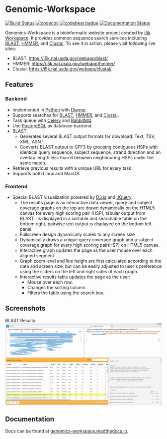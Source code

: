 # Genomic-Workspace

[![Build Status](https://travis-ci.org/NAL-i5K/genomics-workspace.svg?branch=master)](https://travis-ci.org/NAL-i5K/genomics-workspace/?branch=master)
[![codecov](https://codecov.io/gh/NAL-i5K/genomics-workspace/branch/master/graph/badge.svg)](https://codecov.io/gh/NAL-i5K/genomics-workspace)
[![codebeat badge](https://codebeat.co/badges/2a92682c-1434-4ab2-ba27-f2d750819356)](https://codebeat.co/projects/github-com-nal-i5k-genomics-workspace-master)
[![Documentation Status](http://readthedocs.org/projects/genomics-workspace/badge/?version=latest)](http://genomics-workspace.readthedocs.io/en/latest/)

Genomics-Workspace is a bioinformatic website project created by [i5k Workspace](https://i5k.nal.usda.gov/). It provides common sequence search services including [BLAST](http://blast.ncbi.nlm.nih.gov/Blast.cgi?PAGE_TYPE=BlastDocs&DOC_TYPE=Download), [HMMER](http://hmmer.org/), and [Clustal](http://www.clustal.org/). To see it in action, please visit following live sites:

* BLAST: https://i5k.nal.usda.gov/webapp/blast/
* HMMER: https://i5k.nal.usda.gov/webapp/hmmer/
* Clustal: https://i5k.nal.usda.gov/webapp/clustal/

## Features

### Backend

* Implemented in [Python](https://www.python.org/) with [Django](https://www.djangoproject.com/).
* Supports searches for [BLAST](http://blast.ncbi.nlm.nih.gov/Blast.cgi?PAGE_TYPE=BlastDocs&DOC_TYPE=Download), [HMMER](http://hmmer.org/), and [Clustal](http://www.clustal.org/).
* Task queue with [Celery](https://github.com/celery/celery) and [RabbitMQ](http://www.rabbitmq.com/).
* Use [PostgreSQL](https://www.postgresql.org/) as database backend.
* BLAST:
  * Generates several BLAST output formats for download: Text, TSV, XML, ASN.1.
  * Converts BLAST output to GFF3 by grouping contiguous HSPs with identical query sequence, subject sequence, strand direction and an overlap length less than 6 between neighbouring HSPs under the same match.
* Retrieve previous results with a unique URL for every task.
* Supports both Linux and MacOS.

### Frontend

* Special BLAST visualization powered by [D3.js](https://d3js.org/) and [JQuery](http://jquery.com/).
  * The results page is an interactive data viewer, query and subject coverage graphs on the top are drawn dynamically on the HTML5 canvas for every high scoring pair (HSP), tabular output from BLAST+ is displayed in a sortable and searchable table on the bottom right, pairwise text output is displayed on the bottom left panel.
  * Fullscreen design dynamically scales to any screen size
  * Dynamically draws a unique query coverage graph and a subject coverage graph for every high scoring pair(HSP) on HTML5 canvas.
  * Interactive graph updates the page as the user mouse over each aligned segment.
  * Graph zoom level and line height are first calculated according to the data and screen size, but can be easily adjusted to user's preference using the sliders on the left and right sides of each graph.
  * Interactive results table updates the page as the user:
    * Mouse over each row.
    * Changes the sorting column.
    * Filters the table using the search box.

## Screenshots

BLAST Results
![BLAST Results](sphinx_doc/img/blast-results-dynamic.gif)

## Documentation

Docs can be found at [genomics-workspace.readthedocs.io](https://genomics-workspace.readthedocs.io/en/latest/).

